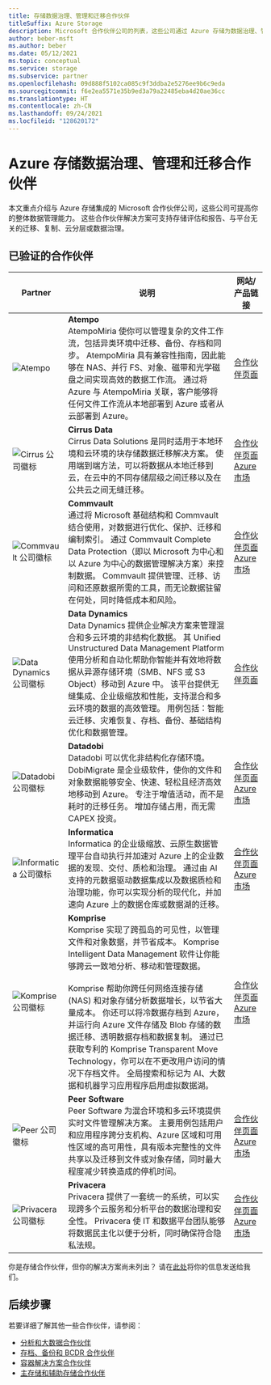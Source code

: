 ```yaml
---
title: 存储数据治理、管理和迁移合作伙伴
titleSuffix: Azure Storage
description: Microsoft 合作伙伴公司的列表，这些公司通过 Azure 存储为数据治理、管理和迁移构建了客户解决方案
author: beber-msft
ms.author: beber
ms.date: 05/12/2021
ms.topic: conceptual
ms.service: storage
ms.subservice: partner
ms.openlocfilehash: 09d888f5102ca085c9f3ddba2e5276ee9b6c9eda
ms.sourcegitcommit: f6e2ea5571e35b9ed3a79a22485eba4d20ae36cc
ms.translationtype: HT
ms.contentlocale: zh-CN
ms.lasthandoff: 09/24/2021
ms.locfileid: "128620172"
---
```

# <a name="azure-storage-data-governance-management-and-migration-partners"></a>Azure 存储数据治理、管理和迁移合作伙伴

本文重点介绍与 Azure 存储集成的 Microsoft 合作伙伴公司，这些公司可提高你的整体数据管理能力。 这些合作伙伴解决方案可支持存储评估和报告、与平台无关的迁移、复制、云分层或数据治理。

## <a name="verified-partners"></a>已验证的合作伙伴

| Partner | 说明 | 网站/产品链接 |
| ------- | ----------- | -------------------- |
|![Atempo](./media/atempo-logo.png) |**Atempo**<br>AtempoMiria 使你可以管理复杂的文件工作流，包括异类环境中迁移、备份、存档和同步。 AtempoMiria 具有兼容性指南，因此能够在 NAS、并行 FS、对象、磁带和光学磁盘之间实现高效的数据工作流。 通过将 Azure 与 AtempoMiria 关联，客户能够将任何文件工作流从本地部署到 Azure 或者从云部署到 Azure。 |[合作伙伴页面](https://www.atempo.com/products/miria-for-archiving-large-file-sets/)|
|![Cirrus 公司徽标](./media/cirrus-logo.jpg) |**Cirrus Data**<br>Cirrus Data Solutions 是同时适用于本地环境和云环境的块存储数据迁移解决方案。 使用端到端方法，可以将数据从本地迁移到云，在云中的不同存储层级之间迁移以及在公共云之间无缝迁移。 |[合作伙伴页面](https://go.cirrusdata.com/Get-Azure-Cloud-Migration)<br>[Azure 市场](https://azuremarketplace.microsoft.com/marketplace/apps/cirrusdatasolutionsinc1618222951068.cirrusdata?tab=Overview)|
|![Commvault 公司徽标](./media/commvault-logo.jpg) |**Commvault**<br>通过将 Microsoft 基础结构和 Commvault 结合使用，对数据进行优化、保护、迁移和编制索引。 通过 Commvault Complete Data Protection（即以 Microsoft 为中心和以 Azure 为中心的数据管理解决方案）来控制数据。 Commvault 提供管理、迁移、访问和还原数据所需的工具，而无论数据驻留在何处，同时降低成本和风险。|[合作伙伴页面](https://www.commvault.com/complete-data-protection)<br>[Azure 市场](https://azuremarketplace.microsoft.com/marketplace/apps/commvault.commvault)|
|![Data Dynamics 公司徽标](./media/datadyn-logo.png) |**Data Dynamics**<br>Data Dynamics 提供企业解决方案来管理混合和多云环境的非结构化数据。 其 Unified Unstructured Data Management Platform 使用分析和自动化帮助你智能并有效地将数据从异源存储环境（SMB、NFS 或 S3 Object）移动到 Azure 中。 该平台提供无缝集成、企业级缩放和性能，支持混合和多云环境的数据的高效管理。 用例包括：智能云迁移、灾难恢复、存档、备份、基础结构优化和数据管理。 |[合作伙伴页面](https://www.datadynamicsinc.com/partners-2/)|
![Datadobi 公司徽标](./media/datadob-logo.png) |**Datadobi**<br> Datadobi 可以优化非结构化存储环境。 DobiMigrate 是企业级软件，使你的文件和对象数据能够安全、快速、轻松且经济高效地移动到 Azure。 专注于增值活动，而不是耗时的迁移任务。 增加存储占用，而无需 CAPEX 投资。|[合作伙伴页面](https://datadobi.com/partners/microsoft/)<br>[Azure 市场](https://azuremarketplace.microsoft.com/marketplace/apps/datadobi1602192408529.datadobi-dobimigrate?tab=Overview)|
![Informatica 公司徽标](./media/informatica-logo.png) |**Informatica**<br>Informatica 的企业级缩放、云原生数据管理平台自动执行并加速对 Azure 上的企业数据的发现、交付、质检和治理。 通过由 AI 支持的元数据驱动数据集成以及数据质检和治理功能，你可以实现分析的现代化，并加速向 Azure 上的数据仓库或数据湖的迁移。|[合作伙伴页面](https://www.informatica.com/azure)<br>[Azure 市场](https://azuremarketplace.microsoft.com/marketplace/apps/informatica.annualiics?tab=Overview)|
|![Komprise 公司徽标](./media/komprise-logo.png) |**Komprise**<br>Komprise 实现了跨孤岛的可见性，以管理文件和对象数据，并节省成本。 Komprise Intelligent Data Management 软件让你能够跨云一致地分析、移动和管理数据。<br><br>Komprise 帮助你跨任何网络连接存储 (NAS) 和对象存储分析数据增长，以节省大量成本。 你还可以将冷数据存档到 Azure，并运行向 Azure 文件存储及 Blob 存储的数据迁移、透明数据存档和数据复制。 通过已获取专利的 Komprise Transparent Move Technology，你可以在不更改用户访问的情况下存档文件。 全局搜索和标记为 AI、大数据和机器学习应用程序启用虚拟数据湖。 |[合作伙伴页面](https://www.komprise.com/partners/microsoft-azure/)<br>[Azure 市场](https://azuremarketplace.microsoft.com/marketplace/apps/komprise_inc.intelligent_data_management?tab=Overview) 
|![Peer 公司徽标](./media/peer-logo.png) |**Peer Software**<br>Peer Software 为混合环境和多云环境提供实时文件管理解决方案。 主要用例包括用户和应用程序跨分支机构、Azure 区域和可用性区域的高可用性，具有版本完整性的文件共享以及迁移到文件或对象存储，同时最大程度减少转换造成的停机时间。 |[合作伙伴页面](https://go.peersoftware.com/azure_file_management_solutions)<br>[Azure 市场](https://azuremarketplace.microsoft.com/marketplace/apps/peer-software-inc.peergfs?tab=overview)
|![Privacera 公司徽标](./media/privacera-logo.png) |**Privacera**<br>Privacera 提供了一套统一的系统，可以实现跨多个云服务和分析平台的数据治理和安全性。 Privacera 使 IT 和数据平台团队能够将数据民主化以便于分析，同时确保符合隐私法规。  |[合作伙伴页面](https://privacera.com/azure/)<br>[Azure 市场](https://azuremarketplace.microsoft.com/marketplace/apps/globaltenetincdbaprivacera1585932150924.privacera_platform)

你是存储合作伙伴，但你的解决方案尚未列出？ 请在[此处](https://forms.office.com/pages/responsepage.aspx?id=v4j5cvGGr0GRqy180BHbR3i8TQB_XnRAsV3-7XmQFpFUQjY4QlJYUzFHQ0ZBVDNYWERaUlNRVU5IMyQlQCN0PWcu)将你的信息发送给我们。
## <a name="next-steps"></a>后续步骤

若要详细了解其他一些合作伙伴，请参阅：

- [分析和大数据合作伙伴](..\analytics\partner-overview.md)
- [存档、备份和 BCDR 合作伙伴](..\backup-archive-disaster-recovery\partner-overview.md)
- [容器解决方案合作伙伴](..\container-solutions\partner-overview.md)
- [主存储和辅助存储合作伙伴](..\primary-secondary-storage\partner-overview.md)
